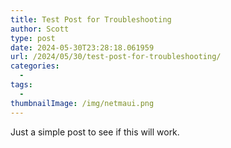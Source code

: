 ```yaml
---
title: Test Post for Troubleshooting
author: Scott
type: post
date: 2024-05-30T23:28:18.061959
url: /2024/05/30/test-post-for-troubleshooting/
categories:
  - 
tags:
  - 
thumbnailImage: /img/netmaui.png
---
```

Just a simple post to see if this will work.
